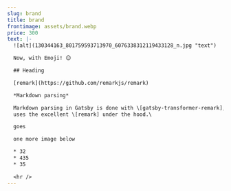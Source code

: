 ```yaml
---
slug: brand
title: brand
frontimage: assets/brand.webp
price: 300
text: |-
  ![alt](130344163_801759593713970_6076338312119433128_n.jpg "text")

  Now, with Emoji! 😉

  ## Heading

  [remark](https://github.com/remarkjs/remark)

  *Markdown parsing*

  Markdown parsing in Gatsby is done with \[gatsby-transformer-remark], which
  uses the excellent \[remark] under the hood.\

  goes

  one more image below

  * 32
  * 435
  * 35

  <hr />
---
```

